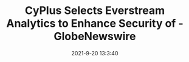 ---
"title": "CyPlus Selects Everstream Analytics to Enhance Security of - GlobeNewswire"
"date": "2021-9-20 13:3:40"
"feed_name": "GOOGLENEWSMINING"
"feed_website": "https://news.google.com/search?q=mining%2Bincident&hl=en-US&gl=US&ceid=US:en"
"feed_rss": "https://news.google.com/rss/search?q=mining%2Bincident&hl=en-US&gl=US&ceid=US:en"
"link": "https://www.globenewswire.com/news-release/2021/09/20/2299869/0/en/CyPlus-Selects-Everstream-Analytics-to-Enhance-Security-of-Shipments.html"
"file": "_posts/2021-1-1-af9bc6abd0ea07a034cfd356a4c370ebb4189d6e.md"
"accident": "0"
"drilling": "0"
"dead": "0"
"injured": "0"
---